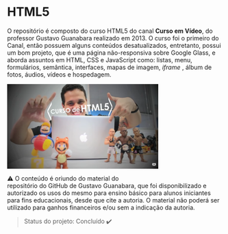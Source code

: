 # HTML5



O repositório é composto do curso HTML5 do canal **Curso em Vídeo**, do professor Gustavo Guanabara realizado em 2013. O curso foi o primeiro do Canal, então possuem alguns conteúdos desatualizados, entretanto, possui um bom projeto, que é uma página não-responsiva sobre Google Glass, e aborda assuntos em HTML, CSS e JavaScript como: listas, menu, formulários, semântica, interfaces, mapas de imagem, *iframe* , álbum de fotos, áudios, vídeos e hospedagem. 

<img src="folder.png" alt="mascote Guanabara HTML5" width="70%" align="center"/>

:warning: O conteúdo é oriundo do material do <a href="https://gustavoguanabara.github.io" style="text-decoration:none">repositório do GitHub de Gustavo Guanabara</a>, que foi disponibilizado e autorizado os usos do mesmo para ensino básico para alunos iniciantes para fins educacionais, desde que cite a autoria. O material não poderá ser utilizado para ganhos financeiros e/ou sem a indicação da autoria.



> Status do projeto: Concluído :heavy_check_mark:

